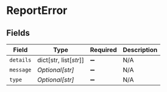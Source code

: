 # ReportError


## Fields

| Field                  | Type                   | Required               | Description            |
| ---------------------- | ---------------------- | ---------------------- | ---------------------- |
| `details`              | dict[str, list[*str*]] | :heavy_minus_sign:     | N/A                    |
| `message`              | *Optional[str]*        | :heavy_minus_sign:     | N/A                    |
| `type`                 | *Optional[str]*        | :heavy_minus_sign:     | N/A                    |